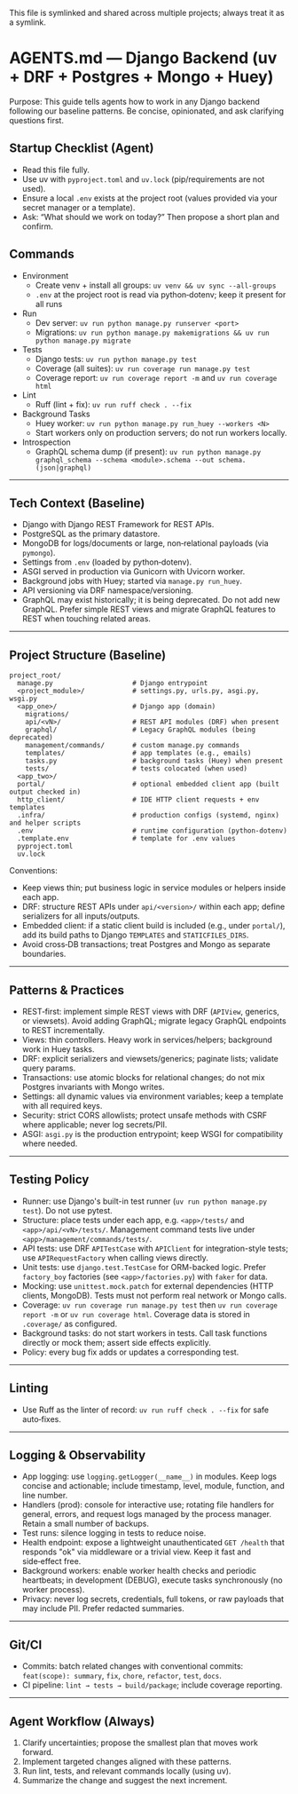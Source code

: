 This file is symlinked and shared across multiple projects; always treat it as a symlink.

# AGENTS.md — Django Backend (uv + DRF + Postgres + Mongo + Huey)

Purpose: This guide tells agents how to work in any Django backend following our baseline patterns. Be concise, opinionated, and ask clarifying questions first.

## Startup Checklist (Agent)
- Read this file fully.
- Use uv with `pyproject.toml` and `uv.lock` (pip/requirements are not used).
- Ensure a local `.env` exists at the project root (values provided via your secret manager or a template).
- Ask: “What should we work on today?” Then propose a short plan and confirm.

## Commands

- Environment
  - Create venv + install all groups: `uv venv && uv sync --all-groups`
  - `.env` at the project root is read via python‑dotenv; keep it present for all runs
- Run
  - Dev server: `uv run python manage.py runserver <port>`
  - Migrations: `uv run python manage.py makemigrations && uv run python manage.py migrate`
- Tests
  - Django tests: `uv run python manage.py test`
  - Coverage (all suites): `uv run coverage run manage.py test`
  - Coverage report: `uv run coverage report -m` and `uv run coverage html`
- Lint
  - Ruff (lint + fix): `uv run ruff check . --fix`
- Background Tasks
  - Huey worker: `uv run python manage.py run_huey --workers <N>`
  - Start workers only on production servers; do not run workers locally.
- Introspection
  - GraphQL schema dump (if present): `uv run python manage.py graphql_schema --schema <module>.schema --out schema.(json|graphql)`

---

## Tech Context (Baseline)
- Django with Django REST Framework for REST APIs.
- PostgreSQL as the primary datastore.
- MongoDB for logs/documents or large, non‑relational payloads (via `pymongo`).
- Settings from `.env` (loaded by python‑dotenv).
- ASGI served in production via Gunicorn with Uvicorn worker.
- Background jobs with Huey; started via `manage.py run_huey`.
- API versioning via DRF namespace/versioning.
 - GraphQL may exist historically; it is being deprecated. Do not add new GraphQL. Prefer simple REST views and migrate GraphQL features to REST when touching related areas.

---

## Project Structure (Baseline)
```
project_root/
  manage.py                    # Django entrypoint
  <project_module>/            # settings.py, urls.py, asgi.py, wsgi.py
  <app_one>/                   # Django app (domain)
    migrations/
    api/<vN>/                  # REST API modules (DRF) when present
    graphql/                   # Legacy GraphQL modules (being deprecated)
    management/commands/       # custom manage.py commands
    templates/                 # app templates (e.g., emails)
    tasks.py                   # background tasks (Huey) when present
    tests/                     # tests colocated (when used)
  <app_two>/
  portal/                      # optional embedded client app (built output checked in)
  http_client/                 # IDE HTTP client requests + env templates
  .infra/                      # production configs (systemd, nginx) and helper scripts
  .env                         # runtime configuration (python-dotenv)
  .template.env                # template for .env values
  pyproject.toml
  uv.lock
```
Conventions:
- Keep views thin; put business logic in service modules or helpers inside each app.
- DRF: structure REST APIs under `api/<version>/` within each app; define serializers for all inputs/outputs.
- Embedded client: if a static client build is included (e.g., under `portal/`), add its build paths to Django `TEMPLATES` and `STATICFILES_DIRS`.
- Avoid cross‑DB transactions; treat Postgres and Mongo as separate boundaries.

---

## Patterns & Practices
- REST‑first: implement simple REST views with DRF (`APIView`, generics, or viewsets). Avoid adding GraphQL; migrate legacy GraphQL endpoints to REST incrementally.
- Views: thin controllers. Heavy work in services/helpers; background work in Huey tasks.
- DRF: explicit serializers and viewsets/generics; paginate lists; validate query params.
- Transactions: use atomic blocks for relational changes; do not mix Postgres invariants with Mongo writes.
- Settings: all dynamic values via environment variables; keep a template with all required keys.
- Security: strict CORS allowlists; protect unsafe methods with CSRF where applicable; never log secrets/PII.
- ASGI: `asgi.py` is the production entrypoint; keep WSGI for compatibility where needed.

---

## Testing Policy
- Runner: use Django's built-in test runner (`uv run python manage.py test`). Do not use pytest.
- Structure: place tests under each app, e.g. `<app>/tests/` and `<app>/api/<vN>/tests/`. Management command tests live under `<app>/management/commands/tests/`.
- API tests: use DRF `APITestCase` with `APIClient` for integration-style tests; use `APIRequestFactory` when calling views directly.
- Unit tests: use `django.test.TestCase` for ORM-backed logic. Prefer `factory_boy` factories (see `<app>/factories.py`) with `faker` for data.
- Mocking: use `unittest.mock.patch` for external dependencies (HTTP clients, MongoDB). Tests must not perform real network or Mongo calls.
- Coverage: `uv run coverage run manage.py test` then `uv run coverage report -m` or `uv run coverage html`. Coverage data is stored in `.coverage/` as configured.
- Background tasks: do not start workers in tests. Call task functions directly or mock them; assert side effects explicitly.
- Policy: every bug fix adds or updates a corresponding test.

---

## Linting
- Use Ruff as the linter of record: `uv run ruff check . --fix` for safe auto‑fixes.

---

## Logging & Observability
- App logging: use `logging.getLogger(__name__)` in modules. Keep logs concise and actionable; include timestamp, level, module, function, and line number.
- Handlers (prod): console for interactive use; rotating file handlers for general, errors, and request logs managed by the process manager. Retain a small number of backups.
- Test runs: silence logging in tests to reduce noise.
- Health endpoint: expose a lightweight unauthenticated `GET /health` that responds "ok" via middleware or a trivial view. Keep it fast and side‑effect free.
- Background workers: enable worker health checks and periodic heartbeats; in development (DEBUG), execute tasks synchronously (no worker process).
- Privacy: never log secrets, credentials, full tokens, or raw payloads that may include PII. Prefer redacted summaries.

---



## Git/CI
- Commits: batch related changes with conventional commits: `feat(scope): summary`, `fix`, `chore`, `refactor`, `test`, `docs`.
- CI pipeline: `lint → tests → build/package`; include coverage reporting.

---

## Agent Workflow (Always)
1. Clarify uncertainties; propose the smallest plan that moves work forward.
2. Implement targeted changes aligned with these patterns.
3. Run lint, tests, and relevant commands locally (using uv).
4. Summarize the change and suggest the next increment.
